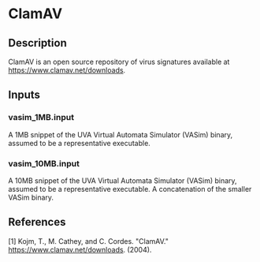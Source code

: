 # ClamAV
## Description
ClamAV is an open source repository of virus signatures available at https://www.clamav.net/downloads.

## Inputs
### vasim_1MB.input
A 1MB snippet of the UVA Virtual Automata Simulator (VASim) binary, assumed to be a representative executable.

### vasim_10MB.input
A 10MB snippet of the UVA Virtual Automata Simulator (VASim) binary, assumed to be a representative executable. A concatenation of the smaller VASim binary.

## References

[1] Kojm, T., M. Cathey, and C. Cordes. "ClamAV." https://www.clamav.net/downloads. (2004).


